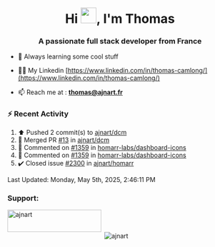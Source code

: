 <h1 align="center">Hi <img height="35px" src="https://raw.githubusercontent.com/MartinHeinz/MartinHeinz/master/wave.gif" width="35px"/>, I'm Thomas</h1>
<h3 align="center">A passionate full stack developer from France</h3>

- 🌱 Always learning some cool stuff 

- 👨‍💻 My Linkedin [https://www.linkedin.com/in/thomas-camlong/](https://www.linkedin.com/in/thomas-camlong/)

- 📫 Reach me at : **thomas@ajnart.fr**

### :zap: Recent Activity

<!--RECENT_ACTIVITY:start-->
1. ⬆️ Pushed 2 commit(s) to [ajnart/dcm](https://github.com/ajnart/dcm)<br>
2. 🎉 Merged PR [#13](https://github.com/ajnart/dcm/pull/13) in [ajnart/dcm](https://github.com/ajnart/dcm)<br>
3. 💬 Commented on [#1359](https://github.com/homarr-labs/dashboard-icons/pull/1359#issuecomment-2849186034) in [homarr-labs/dashboard-icons](https://github.com/homarr-labs/dashboard-icons)<br>
4. 💬 Commented on [#1359](https://github.com/homarr-labs/dashboard-icons/pull/1359#issuecomment-2849185788) in [homarr-labs/dashboard-icons](https://github.com/homarr-labs/dashboard-icons)<br>
5. ✔️ Closed issue [#2300](https://github.com/ajnart/homarr/issues/2300) in [ajnart/homarr](https://github.com/ajnart/homarr)<br>
<!--RECENT_ACTIVITY:end-->

<!--RECENT_ACTIVITY:last_update-->
Last Updated: Monday, May 5th, 2025, 2:46:11 PM
<!--RECENT_ACTIVITY:last_update_end-->
<h3 align="left">Support:</h3>
<p><a href="https://ko-fi.com/ajnart"> <img align="left" src="https://cdn.ko-fi.com/cdn/kofi3.png?v=3" height="50" width="210" alt="ajnart" /></a></p><br><br>

<p>&nbsp;<img align="center" src="https://github-readme-stats.vercel.app/api?username=ajnart&show_icons=true&theme=tokyonight&locale=en" alt="ajnart" /></p>
